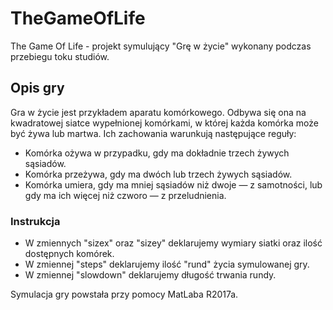 # TheGameOfLife
The Game Of Life - projekt symulujący "Grę w życie" wykonany podczas przebiegu toku studiów.
## Opis gry
Gra w życie jest przykładem aparatu komórkowego. Odbywa się ona na kwadratowej siatce wypełnionej komórkami, w której każda komórka może być żywa lub martwa. 
Ich zachowania warunkują następujące reguły:

* Komórka ożywa w przypadku, gdy ma dokładnie trzech żywych sąsiadów.
* Komórka przeżywa, gdy ma dwóch lub trzech żywych sąsiadów.
* Komórka umiera, gdy ma mniej sąsiadów niż dwoje — z samotności, lub gdy ma ich więcej niż czworo — z przeludnienia.

### Instrukcja
* W zmiennych "sizex" oraz "sizey" deklarujemy wymiary siatki oraz ilość dostępnych komórek.
* W zmiennej "steps" deklarujemy ilość "rund" życia symulowanej gry.
* W zmiennej "slowdown" deklarujemy długość trwania rundy.

Symulacja gry powstała przy pomocy MatLaba R2017a.
